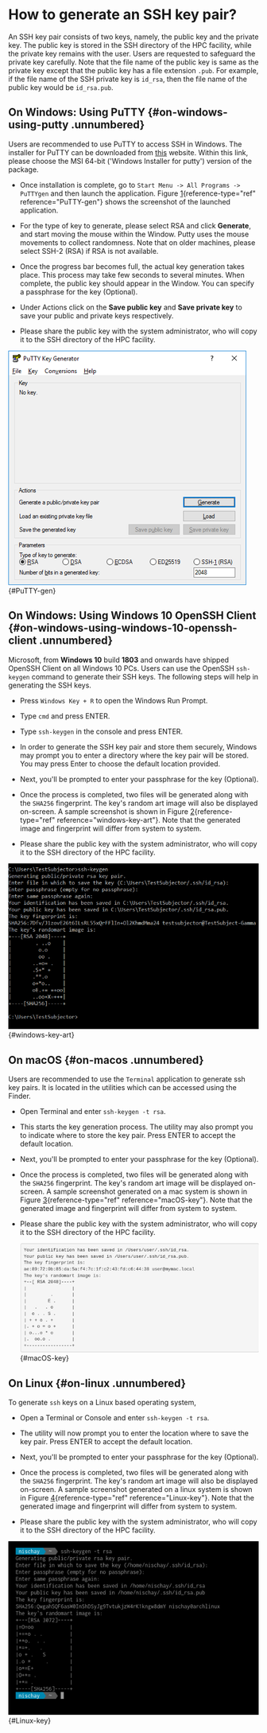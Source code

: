 How to generate an SSH key pair?
================================

An SSH key pair consists of two keys, namely, the public key and the
private key. The public key is stored in the SSH directory of the HPC
facility, while the private key remains with the user. Users are
requested to safeguard the private key carefully. Note that the file
name of the public key is same as the private key except that the public
key has a file extension `.pub`. For example, if the file name of the
SSH private key is `id_rsa`, then the file name of the public key would
be `id_rsa.pub`.

On Windows: Using PuTTY {#on-windows-using-putty .unnumbered}
-----------------------

Users are recommended to use PuTTY to access SSH in Windows. The
installer for PuTTY can be downloaded from
[this](https://www.puttygen.com/download-putty) website. Within this
link, please choose the MSI 64-bit ('Windows Installer for putty')
version of the package.

-   Once installation is complete, go to
    `Start Menu -> All Programs -> PuTTYgen` and then launch the
    application. Figure [1](#PuTTY-gen){reference-type="ref"
    reference="PuTTY-gen"} shows the screenshot of the launched
    application.

-   For the type of key to generate, please select RSA and click
    **Generate**, and start moving the mouse within the Window. Putty
    uses the mouse movements to collect randomness. Note that on older
    machines, please select SSH-2 (RSA) if RSA is not available.

-   Once the progress bar becomes full, the actual key generation takes
    place. This process may take few seconds to several minutes. When
    complete, the public key should appear in the Window. You can
    specify a passphrase for the key (Optional).

-   Under Actions click on the **Save public key** and **Save private
    key** to save your public and private keys respectively.

-   Please share the public key with the system administrator, who will
    copy it to the SSH directory of the HPC facility.

![PuTTY Key Generator.](./PuTTY-Windows.png){#PuTTY-gen}

On Windows: Using Windows 10 OpenSSH Client {#on-windows-using-windows-10-openssh-client .unnumbered}
-------------------------------------------

Microsoft, from **Windows 10** build **1803** and onwards have shipped
OpenSSH Client on all Windows 10 PCs. Users can use the OpenSSH
`ssh-keygen` command to generate their SSH keys. The following steps
will help in generating the SSH keys.

-   Press `Windows Key + R` to open the Windows Run Prompt.

-   Type `cmd` and press ENTER.

-   Type `ssh-keygen` in the console and press ENTER.

-   In order to generate the SSH key pair and store them securely,
    Windows may prompt you to enter a directory where the key pair will
    be stored. You may press Enter to choose the default location
    provided.

-   Next, you'll be prompted to enter your passphrase for the key
    (Optional).

-   Once the process is completed, two files will be generated along
    with the `SHA256` fingerprint. The key's random art image will also
    be displayed on-screen. A sample screenshot is shown in Figure
    [2](#windows-key-art){reference-type="ref"
    reference="windows-key-art"}. Note that the generated image and
    fingerprint will differ from system to system.

-   Please share the public key with the system administrator, who will
    copy it to the SSH directory of the HPC facility.

![Windows 10 Key Random Art.](./OpenSSH-Key-Art-Windows.png){#windows-key-art}

On macOS {#on-macos .unnumbered}
--------

Users are recommended to use the `Terminal` application to generate ssh
key pairs. It is located in the utilities which can be accessed using
the Finder.

-   Open Terminal and enter `ssh-keygen -t rsa`.

-   This starts the key generation process. The utility may also prompt
    you to indicate where to store the key pair. Press ENTER to accept
    the default location.

-   Next, you'll be prompted to enter your passphrase for the key
    (Optional).

-   Once the process is completed, two files will be generated along
    with the `SHA256` fingerprint. The key's random art image will be
    displayed on-screen. A sample screenshot generated on a mac system
    is shown in Figure [3](#macOS-key){reference-type="ref"
    reference="macOS-key"}. Note that the generated image and
    fingerprint will differ from system to system.

-   Please share the public key with the system administrator, who will
    copy it to the SSH directory of the HPC facility.

    ![macOS Key Random Art.](./OpenSSH-Key-Art-macOS.png){#macOS-key}

On Linux {#on-linux .unnumbered}
--------

To generate `ssh` keys on a Linux based operating system,

-   Open a Terminal or Console and enter `ssh-keygen -t rsa`.

-   The utility will now prompt you to enter the location where to save
    the key pair. Press ENTER to accept the default location.

-   Next, you'll be prompted to enter your passphrase for the key
    (Optional).

-   Once the process is completed, two files will be generated along
    with the `SHA256` fingerprint. The key's random art image will also
    be displayed on-screen. A sample screenshot generated on a linux
    system is shown in Figure [4](#Linux-key){reference-type="ref"
    reference="Linux-key"}. Note that the generated image and
    fingerprint will differ from system to system.

-   Please share the public key with the system administrator, who will
    copy it to the SSH directory of the HPC facility.

![Linux Key Random Art.](./OpenSSH-Key-Art-Linux.png){#Linux-key}
